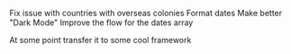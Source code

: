 Fix issue with countries with overseas colonies
Format dates
Make better "Dark Mode"
Improve the flow for the dates array

At some point transfer it to some cool framework